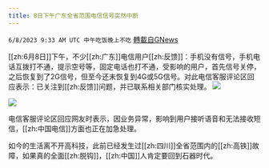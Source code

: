 ```yaml
---
title: 8日下午广东全省范围电信信号突然中断
---
```

`6/8/2023 9:33 AM UTC 中午吃饭晚上不吃` [轉載自GNews](https://gnews.org/articles/1367948)


[[zh:6月8日]]下午，不少[[zh:广东]]电信用户[[zh:反馈]]：手机没有信号，手机电话互拨打不通，提示空号等，固定电话也打不通，受影响的用户，首先信号关停，之后恢复到了2G信号，但至今还未恢复到4G或5G信号。对此电信客服评论区回应表示：已关注到[[zh:反馈]]问题，并已联系相关部门核实处理。
![](https://i.imgur.com/iDIQClc.jpg)

![](https://i.imgur.com/s9CKYuU.jpg)


电信客服评论区回应网友时表示，因业务异常，影响到用户接听语音和无法接收短信，[[zh:中国电信]]方面也正在加急处理。

如今的生活离不开高科技，此前已经发生过[[zh:四川]]全省范围内的[[zh:高铁]]故障，如果真的全面[[zh:脱钩]]，[[zh:中国]]人肯定要回到石器时代。



